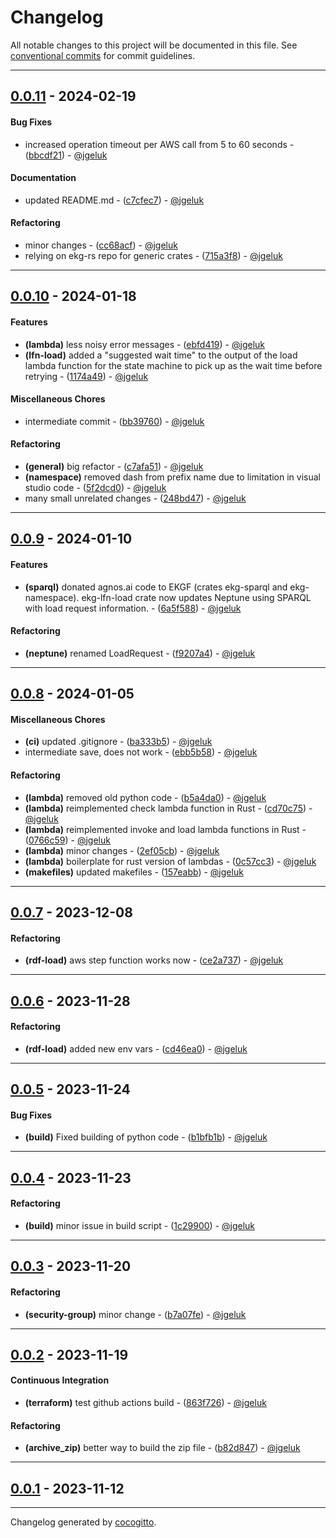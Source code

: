 # Changelog
All notable changes to this project will be documented in this file. See [conventional commits](https://www.conventionalcommits.org/) for commit guidelines.

- - -
## [0.0.11](https://github.com/EKGF/terraform-neptune/compare/0.0.10..0.0.11) - 2024-02-19
#### Bug Fixes
- increased operation timeout per AWS call from 5 to 60 seconds - ([bbcdf21](https://github.com/EKGF/terraform-neptune/commit/bbcdf218061f89d817e003ae68725ebba8527573)) - [@jgeluk](https://github.com/jgeluk)
#### Documentation
- updated README.md - ([c7cfec7](https://github.com/EKGF/terraform-neptune/commit/c7cfec7101c978471df511d385293c0866a8a69b)) - [@jgeluk](https://github.com/jgeluk)
#### Refactoring
- minor changes - ([cc68acf](https://github.com/EKGF/terraform-neptune/commit/cc68acfb077f703ca5a45f0855112732a9069076)) - [@jgeluk](https://github.com/jgeluk)
- relying on ekg-rs repo for generic crates - ([715a3f8](https://github.com/EKGF/terraform-neptune/commit/715a3f8f18f3815f79cc259b7dd766f721607e60)) - [@jgeluk](https://github.com/jgeluk)

- - -

## [0.0.10](https://github.com/EKGF/terraform-neptune/compare/0.0.9..0.0.10) - 2024-01-18
#### Features
- **(lambda)** less noisy error messages - ([ebfd419](https://github.com/EKGF/terraform-neptune/commit/ebfd419d3b57acc1a46795951aa05005c39696bc)) - [@jgeluk](https://github.com/jgeluk)
- **(lfn-load)** added a "suggested wait time" to the output of the load lambda function for the state machine to pick up as the wait time before retrying - ([1174a49](https://github.com/EKGF/terraform-neptune/commit/1174a4998b23f50468f1552375620a1503a3bad9)) - [@jgeluk](https://github.com/jgeluk)
#### Miscellaneous Chores
- intermediate commit - ([bb39760](https://github.com/EKGF/terraform-neptune/commit/bb39760ba7eccc8bd15ea82ee89dbc2046b044ce)) - [@jgeluk](https://github.com/jgeluk)
#### Refactoring
- **(general)** big refactor - ([c7afa51](https://github.com/EKGF/terraform-neptune/commit/c7afa51ad37c8f543ceee70317f49f39c9aae831)) - [@jgeluk](https://github.com/jgeluk)
- **(namespace)** removed dash from prefix name due to limitation in visual studio code - ([5f2dcd0](https://github.com/EKGF/terraform-neptune/commit/5f2dcd042439951b6f095bf5af25c56684f17f68)) - [@jgeluk](https://github.com/jgeluk)
- many small unrelated changes - ([248bd47](https://github.com/EKGF/terraform-neptune/commit/248bd4736d026d91d8dd8cd21321d2942819042e)) - [@jgeluk](https://github.com/jgeluk)

- - -

## [0.0.9](https://github.com/EKGF/terraform-neptune/compare/0.0.8..0.0.9) - 2024-01-10
#### Features
- **(sparql)** donated agnos.ai code to EKGF (crates ekg-sparql and ekg-namespace). ekg-lfn-load crate now updates Neptune using SPARQL with load request information. - ([6a5f588](https://github.com/EKGF/terraform-neptune/commit/6a5f5889186a508704325d738eba61bc809a3bc0)) - [@jgeluk](https://github.com/jgeluk)
#### Refactoring
- **(neptune)** renamed LoadRequest - ([f9207a4](https://github.com/EKGF/terraform-neptune/commit/f9207a426f60a7a513749c26bfc496152dba55ea)) - [@jgeluk](https://github.com/jgeluk)

- - -

## [0.0.8](https://github.com/EKGF/terraform-neptune/compare/0.0.7..0.0.8) - 2024-01-05
#### Miscellaneous Chores
- **(ci)** updated .gitignore - ([ba333b5](https://github.com/EKGF/terraform-neptune/commit/ba333b5cd92785fbcd1cbf5ac5f98e925a54d22e)) - [@jgeluk](https://github.com/jgeluk)
- intermediate save, does not work - ([ebb5b58](https://github.com/EKGF/terraform-neptune/commit/ebb5b58a875b8cd665d36f8b167aa59c926752fa)) - [@jgeluk](https://github.com/jgeluk)
#### Refactoring
- **(lambda)** removed old python code - ([b5a4da0](https://github.com/EKGF/terraform-neptune/commit/b5a4da0b464f8dbd23a8df615ee00f7fa1dce51b)) - [@jgeluk](https://github.com/jgeluk)
- **(lambda)** reimplemented check lambda function in Rust - ([cd70c75](https://github.com/EKGF/terraform-neptune/commit/cd70c7583c914d40177edb041b3eef268e6316af)) - [@jgeluk](https://github.com/jgeluk)
- **(lambda)** reimplemented invoke and load lambda functions in Rust - ([0766c59](https://github.com/EKGF/terraform-neptune/commit/0766c5918a58101e05cf62ffd04d5372c045ba27)) - [@jgeluk](https://github.com/jgeluk)
- **(lambda)** minor changes - ([2ef05cb](https://github.com/EKGF/terraform-neptune/commit/2ef05cb69bcda2604df50ed5dbd625c45f8e9205)) - [@jgeluk](https://github.com/jgeluk)
- **(lambda)** boilerplate for rust version of lambdas - ([0c57cc3](https://github.com/EKGF/terraform-neptune/commit/0c57cc3113bafb2387af6161696dc56bfad28337)) - [@jgeluk](https://github.com/jgeluk)
- **(makefiles)** updated makefiles - ([157eabb](https://github.com/EKGF/terraform-neptune/commit/157eabb3b0e45ad117af042173828875e4bc79d0)) - [@jgeluk](https://github.com/jgeluk)

- - -

## [0.0.7](https://github.com/EKGF/terraform-neptune/compare/0.0.6..0.0.7) - 2023-12-08
#### Refactoring
- **(rdf-load)** aws step function works now - ([ce2a737](https://github.com/EKGF/terraform-neptune/commit/ce2a737c05ff2e570f4a857003d28da7176e4b8b)) - [@jgeluk](https://github.com/jgeluk)

- - -

## [0.0.6](https://github.com/EKGF/terraform-neptune/compare/0.0.5..0.0.6) - 2023-11-28
#### Refactoring
- **(rdf-load)** added new env vars - ([cd46ea0](https://github.com/EKGF/terraform-neptune/commit/cd46ea021a21411d63bd9e53bde6b115c5d3d615)) - [@jgeluk](https://github.com/jgeluk)

- - -

## [0.0.5](https://github.com/EKGF/terraform-neptune/compare/0.0.4..0.0.5) - 2023-11-24
#### Bug Fixes
- **(build)** Fixed building of python code - ([b1bfb1b](https://github.com/EKGF/terraform-neptune/commit/b1bfb1be691f644d1c638e182d3ae850ede3047e)) - [@jgeluk](https://github.com/jgeluk)

- - -

## [0.0.4](https://github.com/EKGF/terraform-neptune/compare/0.0.3..0.0.4) - 2023-11-23
#### Refactoring
- **(build)** minor issue in build script - ([1c29900](https://github.com/EKGF/terraform-neptune/commit/1c29900584cb7f2c52d24d4688b85dcf2fe188b3)) - [@jgeluk](https://github.com/jgeluk)

- - -

## [0.0.3](https://github.com/EKGF/terraform-neptune/compare/0.0.2..0.0.3) - 2023-11-20
#### Refactoring
- **(security-group)** minor change - ([b7a07fe](https://github.com/EKGF/terraform-neptune/commit/b7a07feba9e38843549d9dba3e6b065eb7dca4c7)) - [@jgeluk](https://github.com/jgeluk)

- - -

## [0.0.2](https://github.com/EKGF/terraform-neptune/compare/0.0.1..0.0.2) - 2023-11-19
#### Continuous Integration
- **(terraform)** test github actions build - ([863f726](https://github.com/EKGF/terraform-neptune/commit/863f726f106a11b5ca555411d8088375abcce7e0)) - [@jgeluk](https://github.com/jgeluk)
#### Refactoring
- **(archive_zip)** better way to build the zip file - ([b82d847](https://github.com/EKGF/terraform-neptune/commit/b82d84709d81461fb8b8366d8e329c03005e5651)) - [@jgeluk](https://github.com/jgeluk)

- - -

## [0.0.1](https://github.com/EKGF/terraform-neptune/compare/bb5cbe78b8805873b3351b493d83168043cf156a..0.0.1) - 2023-11-12

- - -

Changelog generated by [cocogitto](https://github.com/cocogitto/cocogitto).